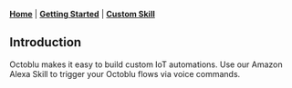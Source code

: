 **[Home](index.md)** | **[Getting Started](getting-started.md)** | **[Custom Skill](custom-skill.md)**

## Introduction

Octoblu makes it easy to build custom IoT automations. Use our Amazon Alexa Skill to trigger your Octoblu flows via voice commands.

